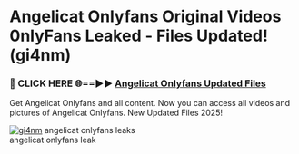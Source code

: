# Angelicat Onlyfans Original Videos 0nlyFans Leaked - Files Updated! (gi4nm)

<h3>🔴 CLICK HERE 🌐==►► <a href="https://tinyurl.com/x26r9saj" rel="nofollow">Angelicat Onlyfans Updated Files</a></h3>

Get Angelicat Onlyfans and all content. Now you can access all videos and pictures of Angelicat Onlyfans. New Updated Files 2025!

[![gi4nm](https://i.imgur.com/LkgZPqh.gif)](https://tinyurl.com/x26r9saj)
angelicat onlyfans leaks<br>
angelicat onlyfans leak